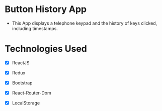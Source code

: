 # Button History App

- This App displays a telephone keypad and the history of keys
clicked, including timestamps.


# Technologies Used

- [x] ReactJS
- [x] Redux
- [x] Bootstrap
- [x] React-Router-Dom
- [x] LocalStorage

